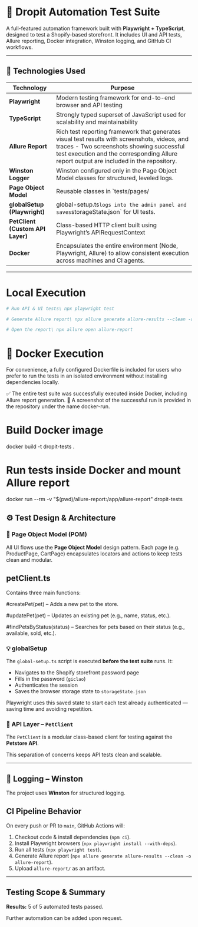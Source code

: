 # 🧪 Dropit Automation Test Suite

A full-featured automation framework built with **Playwright + TypeScript**, designed to test a Shopify-based storefront. It includes UI and API tests, Allure reporting, Docker integration, Winston logging, and GitHub CI workflows.

---

## 🚀 Technologies Used

| Technology       | Purpose |
|------------------|---------|
| **Playwright**   | Modern testing framework for end-to-end browser and API testing |
| **TypeScript**   | Strongly typed superset of JavaScript used for scalability and maintainability |
| **Allure Report**| Rich test reporting framework that generates visual test results with screenshots, videos, and traces - Two screenshots showing successful test execution and the corresponding Allure report output are included in the repository. |
| **Winston Logger** |  Winston configured only in the Page Object Model classes for structured, leveled logs. |
| **Page Object Model** |Reusable classes in `tests/pages/ |
| **globalSetup (Playwright)** | global-setup.ts` logs into the admin panel and saves `storageState.json` for UI tests. |
| **PetClient (Custom API Layer)** | Class-based HTTP client built using Playwright’s APIRequestContext |
| **Docker**       | 	Encapsulates the entire environment (Node, Playwright, Allure) to allow consistent execution across machines and CI agents.  |

---

#  Local Execution

```bash
# Run API & UI tests\ npx playwright test

# Generate Allure report\ npx allure generate allure-results --clean -o allure-report

# Open the report\ npx allure open allure-report
```

# 🐳 Docker Execution
For convenience, a fully configured Dockerfile is included for users who prefer to run the tests in an isolated environment without installing dependencies locally.

✅ The entire test suite was successfully executed inside Docker, including Allure report generation.
📸 A screenshot of the successful run is provided in the repository under the name docker-run.
# Build Docker image
docker build -t dropit-tests .

# Run tests inside Docker and mount Allure report
docker run --rm -v "$(pwd)/allure-report:/app/allure-report" dropit-tests
## ⚙️ Test Design & Architecture

### 🧠 Page Object Model (POM)
All UI flows use the **Page Object Model** design pattern. Each page (e.g. ProductPage, CartPage) encapsulates locators and actions to keep tests clean and modular.

## petClient.ts
Contains three main functions:

#createPet(pet) – Adds a new pet to the store.

#updatePet(pet) – Updates an existing pet (e.g., name, status, etc.).

#findPetsByStatus(status) – Searches for pets based on their status (e.g., available, sold, etc.).

### 💡 globalSetup
The `global-setup.ts` script is executed **before the test suite** runs. It:
- Navigates to the Shopify storefront password page
- Fills in the password (`giclao`)
- Authenticates the session
- Saves the browser storage state to `storageState.json`

Playwright uses this saved state to start each test already authenticated — saving time and avoiding repetition.

### 🔌 API Layer – `PetClient`
The `PetClient` is a modular class-based client for testing against the **Petstore API**.

This separation of concerns keeps API tests clean and scalable.

---

## 🧾 Logging – Winston
The project uses **Winston** for structured logging. 

##  CI Pipeline Behavior

On every push or PR to `main`, GitHub Actions will:

1. Checkout code & install dependencies (`npm ci`).
2. Install Playwright browsers (`npx playwright install --with-deps`).
3. Run all tests (`npx playwright test`).
4. Generate Allure report (`npx allure generate allure-results --clean -o allure-report`).
5. Upload `allure-report/` as an artifact.

---
##  Testing Scope & Summary

**Results:** 5 of 5 automated tests passed.

Further automation can be added upon request.





